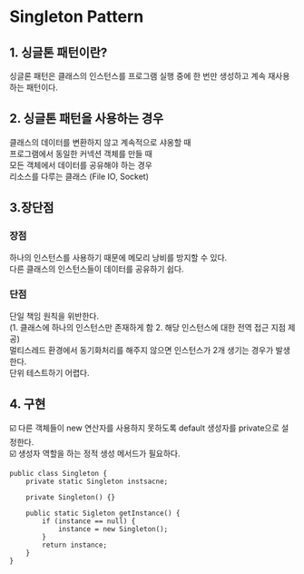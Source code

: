 # Singleton Pattern

## 1. 싱글톤 패턴이란?
싱글론 패턴은 클래스의 인스턴스를 프로그램 실행 중에 한 번만 생성하고 계속 재사용하는 패턴이다.

## 2. 싱글톤 패턴을 사용하는 경우
클래스의 데이터를 변환하지 않고 계속적으로 샤옹할 때 \
프로그램에서 동일한 커넥션 객체를 만들 때 \
모든 객체에서 데이터를 공유해야 하는 경우 \
리소스를 다루는 클래스 (File IO, Socket)

## 3.장단점
### 장점
하나의 인스턴스를 사용하기 때문에 메모리 낭비를 방지할 수 있다. \
다른 클래스의 인스턴스들이 데이터를 공유하기 쉽다.

### 단점
단일 책임 원칙을 위반한다. \
(1. 클래스에 하나의 인스턴스만 존재하게 함 2. 해당 인스턴스에 대한 전역 접근 지점 제공) \
멀티스레드 환경에서 동기화처리를 해주지 않으면 인스턴스가 2개 생기는 경우가 발생한다.\
단위 테스트하기 어렵다.

## 4. 구현
☑️ 다른 객체들이 new 연산자를 사용하지 못하도록 default 생성자를 private으로 설정한다. \
☑️ 생성자 역할을 하는 정적 생성 메서드가 필요하다.

```
public class Singleton {
	private static Singleton instsacne;

	private Singleton() {}

	public static Sigleton getInstance() {
		if (instance == null) {
			instance = new Singleton();
		}
		return instance;
	}
}
```
